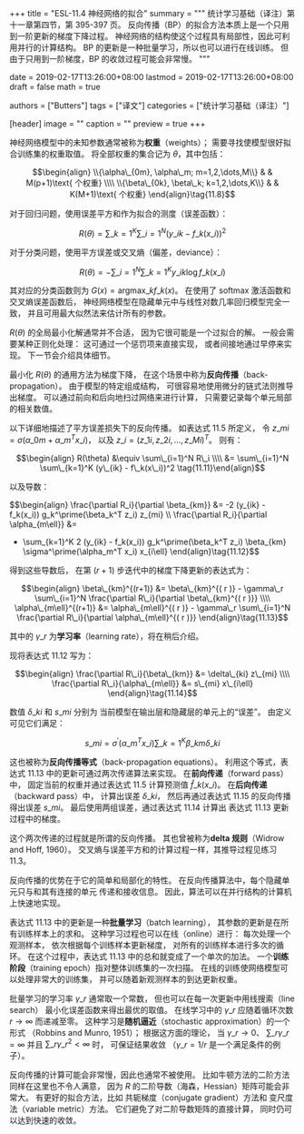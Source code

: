 +++
title = "ESL-11.4 神经网络的拟合"
summary = """
统计学习基础（译注）第十一章第四节，第 395-397 页。
反向传播（BP）的拟合方法本质上是一个只用到一阶更新的梯度下降过程。
神经网络的结构使这个过程具有局部性，因此可利用并行的计算结构。
BP 的更新是一种批量学习，所以也可以进行在线训练。
但由于只用到一阶梯度，BP 的收敛过程可能会非常慢。
"""

date = 2019-02-17T13:26:00+08:00
lastmod = 2019-02-17T13:26:00+08:00
draft = false
math = true

authors = ["Butters"]
tags = ["译文"]
categories = ["统计学习基础（译注）"]

[header]
image = ""
caption = ""
preview = true
+++

神经网络模型中的未知参数通常被称为**权重**（weights）；
需要寻找使模型很好拟合训练集的权重取值。
将全部权重的集合记为 $\theta$，其中包括：

$$\begin{align}
\\{\alpha\_{0m}, \alpha\_m; m=1,2,\dots,M\\} & & M(p+1)\text{ 个权重}
\\\\ \\{\beta\_{0k}, \beta\_k; k=1,2,\dots,K\\} & & K(M+1)\text{ 个权重}
\end{align}\tag{11.8}$$

对于回归问题，使用误差平方和作为拟合的测度（误差函数）：

$$R(\theta) = \sum\_{k=1}^K \sum\_{i=1}^N
(y\_{ik} - f\_k(x\_i))^2 \tag{11.9}$$

对于分类问题，使用平方误差或交叉熵（偏差，deviance）：

$$R(\theta) = -\sum\_{i=1}^N \sum\_{k=1}^K
y\_{ik} \log f\_k(x\_i) \tag{11.10}$$

其对应的分类函数则为 $G(x) = \text{argmax}\_k f\_k(x)$。
在使用了 softmax 激活函数和交叉熵误差函数后，
神经网络模型在隐藏单元中与线性对数几率回归模型完全一致，
并且可用最大似然法来估计所有的参数。

$R(\theta)$ 的全局最小化解通常并不合适，
因为它很可能是一个过拟合的解。
一般会需要某种正则化处理：
这可通过一个惩罚项来直接实现，
或者间接地通过早停来实现。
下一节会介绍具体细节。

最小化 $R(\theta)$ 的通用方法为梯度下降，
在这个场景中称为**反向传播**（back-propagation）。
由于模型的特定组成结构，
可很容易地使用微分的链式法则推导出梯度。
可以通过前向和后向地扫过网络来进行计算，
只需要记录每个单元局部的相关数值。

以下详细地描述了平方误差损失下的反向传播。
如表达式 11.5 所定义，
令 $z\_{mi} = \sigma(\alpha\_{0m}+\alpha\_m^T x\_i)$，
以及 $z\_i = (z\_{1i}, z\_{2i}, \dots, z\_{Mi})^T$。
则有：

$$\begin{align}
R(\theta) &\equiv \sum\_{i=1}^N R\_i \\\\ &=
\sum\_{i=1}^N \sum\_{k=1}^K (y\_{ik} - f\_k(x\_i))^2
\tag{11.11}\end{align}$$

以及导数：

$$\begin{align}
\frac{\partial R\_i}{\partial \beta\_{km}} &=
-2 (y\_{ik} - f\_k(x\_i)) g\_k^\prime(\beta\_k^T z\_i) z\_{mi}
\\\\ \frac{\partial R\_i}{\partial \alpha\_{m\ell}} &=
- \sum\_{k=1}^K 2 (y\_{ik} - f\_k(x\_i)) g\_k^\prime(\beta\_k^T z\_i)
\beta\_{km} \sigma^\prime(\alpha\_m^T x\_i) x\_{i\ell}
\end{align}\tag{11.12}$$

得到这些导数后，
在第 $(r+1)$ 步迭代中的梯度下降更新的表达式为：

$$\begin{align}
\beta\_{km}^{(r+1)} &= \beta\_{km}^{( r )} - \gamma\_r \sum\_{i=1}^N 
\frac{\partial R\_i}{\partial \beta\_{km}^{( r )}}
\\\\ \alpha\_{m\ell}^{(r+1)} &= \alpha\_{m\ell}^{( r )} -
\gamma\_r \sum\_{i=1}^N 
\frac{\partial R\_i}{\partial \alpha\_{m\ell}^{( r )}}
\end{align}\tag{11.13}$$

其中的 $\gamma\_r$ 为**学习率**（learning rate），将在稍后介绍。

现将表达式 11.12 写为：

$$\begin{align}
\frac{\partial R\_i}{\beta\_{km}} &= \delta\_{ki} z\_{mi}
\\\\ \frac{\partial R\_i}{\alpha\_{m\ell}} &= s\_{mi} x\_{i\ell}
\end{align}\tag{11.14}$$

数值 $\delta\_{ki}$ 和 $s\_{mi}$ 分别为
当前模型在输出层和隐藏层的单元上的“误差”。
由定义可见它们满足：

$$s\_{mi} = \sigma^\prime(\alpha\_m^T x\_i)
\sum\_{k=1}^K \beta\_{km} \delta\_{ki} \tag{11.15}$$

这也被称为**反向传播等式**（back-propagation equations）。
利用这个等式，表达式 11.13 中的更新可通过两次传递算法来实现。
在**前向传递**（forward pass）中，
固定当前的权重并通过表达式 11.5 计算预测值 $\hat{f}\_k(x\_i)$。
在**后向传递**（backward pass）中，
计算出误差 $\delta\_{ki}$，
然后再通过表达式 11.15 的反向传播得出误差 $s\_{mi}$。
最后使用两组误差，通过表达式 11.14 计算出
表达式 11.13 更新过程中的梯度。

这个两次传递的过程就是所谓的反向传播。
其也曾被称为**delta 规则**（Widrow and Hoff, 1960）。
交叉熵与误差平方和的计算过程一样，其推导过程见练习 11.3。

反向传播的优势在于它的简单和局部化的特性。
在反向传播算法中，每个隐藏单元只与和其有连接的单元
传递和接收信息。
因此，算法可以在并行结构的计算机上快速地实现。

表达式 11.13 中的更新是一种**批量学习**（batch learning），
其参数的更新是在所有训练样本上的求和。
这种学习过程也可以在线（online）进行：
每次处理一个观测样本，
依次根据每个训练样本更新梯度，
对所有的训练样本进行多次的循环。
在这个过程中，表达式 11.13 中的总和就变成了一个单次的加法。
一个**训练阶段**（training epoch）指对整体训练集的一次扫描。
在线的训练使网络模型可以处理非常大的训练集，
并可以随着新观测样本的到达更新权重。

批量学习的学习率 $\gamma\_r$ 通常取一个常数，
但也可以在每一次更新中用线搜索（line search）
最小化误差函数来得出最优的取值。
在线学习中的 $\gamma\_r$ 应随着循环次数 $r\rightarrow\infty$
而递减至零。
这种学习是**随机逼近**（stochastic approximation）的一个形式
（Robbins and Munro, 1951）；
根据这方面的理论，
当 $\gamma\_r \rightarrow 0$、
$\sum\_r \gamma\_r = \infty$ 并且
$\sum\_r \gamma\_r^2 < \infty$ 时，
可保证结果收敛
（$\gamma\_r = 1 / r$ 是一个满足条件的例子）。

反向传播的计算可能会非常慢，因此也通常不被使用。
比如牛顿方法的二阶方法同样在这里也不令人满意，
因为 $R$ 的二阶导数（海森，Hessian）矩阵可能会非常大。
有更好的拟合方法，比如
共轭梯度（conjugate gradient）方法和
变尺度法（variable metric）方法。
它们避免了对二阶导数矩阵的直接计算，
同时仍可以达到快速的收敛。